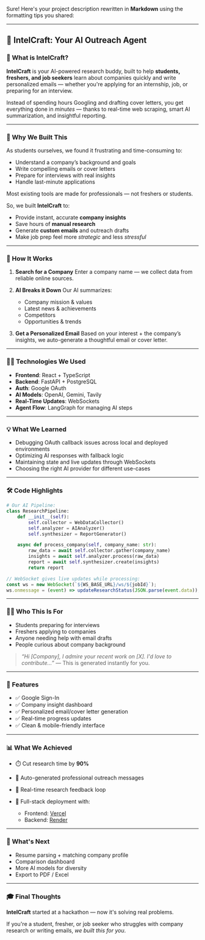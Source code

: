 Sure! Here's your project description rewritten in **Markdown** using the formatting tips you shared:

---

## 🧠 IntelCraft: Your AI Outreach Agent

### 🚀 What is IntelCraft?

**IntelCraft** is your AI-powered research buddy, built to help **students, freshers, and job seekers** learn about companies quickly and write personalized emails — whether you're applying for an internship, job, or preparing for an interview.

Instead of spending hours Googling and drafting cover letters, you get everything done in *minutes* — thanks to real-time web scraping, smart AI summarization, and insightful reporting.

---

### 🎯 Why We Built This

As students ourselves, we found it frustrating and time-consuming to:

* Understand a company’s background and goals
* Write compelling emails or cover letters
* Prepare for interviews with real insights
* Handle last-minute applications

Most existing tools are made for professionals — not freshers or students.

So, we built **IntelCraft** to:

* Provide instant, accurate **company insights**
* Save hours of **manual research**
* Generate **custom emails** and outreach drafts
* Make job prep feel more *strategic* and less *stressful*

---

### 🔧 How It Works

1. **Search for a Company**
   Enter a company name — we collect data from reliable online sources.

2. **AI Breaks it Down**
   Our AI summarizes:

   * Company mission & values
   * Latest news & achievements
   * Competitors
   * Opportunities & trends

3. **Get a Personalized Email**
   Based on your interest + the company’s insights, we auto-generate a thoughtful email or cover letter.

---

### 👨‍💻 Technologies We Used

* **Frontend**: React + TypeScript
* **Backend**: FastAPI + PostgreSQL
* **Auth**: Google OAuth
* **AI Models**: OpenAI, Gemini, Tavily
* **Real-Time Updates**: WebSockets
* **Agent Flow**: LangGraph for managing AI steps

---

### 💡 What We Learned

* Debugging OAuth callback issues across local and deployed environments
* Optimizing AI responses with fallback logic
* Maintaining state and live updates through WebSockets
* Choosing the right AI provider for different use-cases

---

### 🛠️ Code Highlights

```python
# Our AI Pipeline:
class ResearchPipeline:
    def __init__(self):
        self.collector = WebDataCollector()
        self.analyzer = AIAnalyzer()
        self.synthesizer = ReportGenerator()

    async def process_company(self, company_name: str):
        raw_data = await self.collector.gather(company_name)
        insights = await self.analyzer.process(raw_data)
        report = await self.synthesizer.create(insights)
        return report
```

```typescript
// WebSocket gives live updates while processing:
const ws = new WebSocket(`${WS_BASE_URL}/ws/${jobId}`);
ws.onmessage = (event) => updateResearchStatus(JSON.parse(event.data));
```

---

### 🧑‍🎓 Who This Is For

* Students preparing for interviews
* Freshers applying to companies
* Anyone needing help with email drafts
* People curious about company background

> *“Hi \[Company], I admire your recent work on \[X]. I'd love to contribute...”*
> — This is generated instantly for you.

---

### 🌟 Features

* ✅ Google Sign-In
* ✅ Company insight dashboard
* ✅ Personalized email/cover letter generation
* ✅ Real-time progress updates
* ✅ Clean & mobile-friendly interface

---

### 📊 What We Achieved

* ⏱️ Cut research time by **90%**
* 📩 Auto-generated professional outreach messages
* 🔄 Real-time research feedback loop
* 🚀 Full-stack deployment with:

  * Frontend: [Vercel](https://vercel.com)
  * Backend: [Render](https://render.com)

---

### 🔮 What's Next

* Resume parsing + matching company profile
* Comparison dashboard
* More AI models for diversity
* Export to PDF / Excel

---

### 🎓 Final Thoughts

**IntelCraft** started at a hackathon — now it's solving real problems.

If you're a student, fresher, or job seeker who struggles with company research or writing emails, *we built this for you*.

